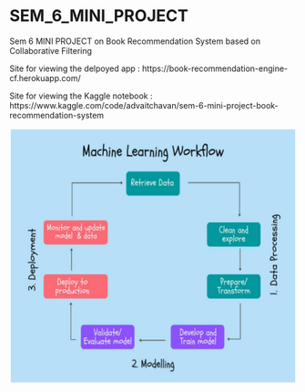 # SEM_6_MINI_PROJECT
Sem 6 MINI PROJECT on Book Recommendation System based on Collaborative Filtering
<p align = "left">Site for viewing the delpoyed app : https://book-recommendation-engine-cf.herokuapp.com/ </p>
<p align = "left">Site for viewing the Kaggle notebook : https://www.kaggle.com/code/advaitchavan/sem-6-mini-project-book-recommendation-system </p>
<p align="center"> <img src="https://github.com/ADVAIT135/SEM_6_MINI_PROJECT/blob/545f438a2e30a1b8ca86ecf4dd2144d9565630d0/IMG%20-%201.png" / height ="450"></p>

